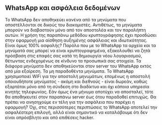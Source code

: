 ## WhatsApp και ασφάλεια δεδομένων

Το WhatsApp δεν αποθηκεύει κανένα από τα μηνύματα που αποστέλλονται σε δικούς του διακομιστές. 
Αντιθέτως, τα μηνύματα μπορούν να διαβαστούν μόνο από τον αποστολέα και τον παραλήπτη αυτών.
Η χρήση της παραπάνω μεθόδου κρυπτογράφησης έχει προσδώσει στην εφαρμογή μια αίσθηση αυξημένης ασφάλειας και ιδιωτικότητας.
Είναι όμως 100% ασφαλής? Παρόλο που με το WhatsApp τα αρχεία και τα μηνύματά σας μπορεί να είναι κρυπτογραφημένα, εξακολουθεί να ζητά
πρόσβαση στις επαφές σας κατά τη δημιουργία νέου λογαριασμού, θέτωντας ενδεχομένως σε κίνδυνο τα προσωπικά σας στοιχεία.
Τα διάφορα μηνύματα δεν αποθηκεύονται στον server του WhatsApp εκτός από μία εξαίρεση. Τα μη παραδοθέντα μηνύματα. Το WhatsApp χρησιμοποιεί WiFi
για την αποστολή μηνυμάτων, επομένως η αποστολή οποιουδήποτε μηνύματος - ακόμη και διεθνούς - είναι δωρεάν, καθώς εξαρτάται μόνο από τη σύνδεση στο διαδίκτυο
και όχι κάποια υπηρεσία κινητής τηλεφωνίας. Εάν όμως ένα μήνυμα αποτύχει να αποσταλεί, τότε θα αποθηκευτεί στον παραπάνω server έως ότου παραδοθεί επιτυχώς.
Θα πρέπει να ανησηχούμε εν τέλη για την ασφάλεια που παρέχει η εφαρμογή? Όχι, στις περισσότερες περιπτώσεις το WhatsApp αποτελεί την ασφαλέστερη επιλογή, αλλά
είναι σημαντικό να καταλάβουμε ότι δεν είναι απρόσβλητο και από επιθέσεις hacker.
